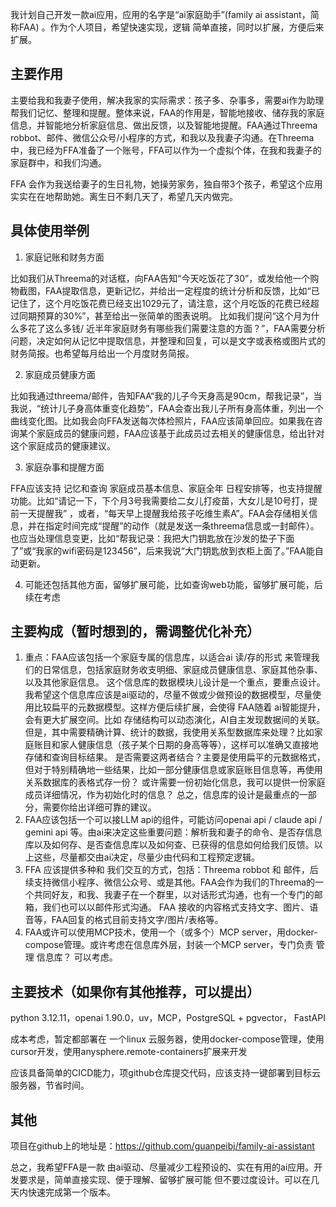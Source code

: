 我计划自己开发一款ai应用，应用的名字是“ai家庭助手”(family ai assistant，简称FAA) 。作为个人项目，希望快速实现，逻辑 简单直接，同时以扩展，方便后来扩展。

## 主要作用

主要给我和我妻子使用，解决我家的实际需求：孩子多、杂事多，需要ai作为助理帮我们记忆、整理和提醒。整体来说，FAA的作用是，智能地接收、储存我的家庭信息，并智能地分析家庭信息、做出反馈，以及智能地提醒。FAA通过Threema robbot、邮件、微信公众号/小程序的方式，和我以及我妻子沟通。在Threema 中，我已经为FFA准备了一个账号，FFA可以作为一个虚拟个体，在我和我妻子的家庭群中，和我们沟通。 

FFA 会作为我送给妻子的生日礼物，她操劳家务，独自带3个孩子，希望这个应用实实在在地帮助她。离生日不剩几天了，希望几天内做完。

## 具体使用举例

1. 家庭记账和财务方面

比如我们从Threema的对话框，向FAA告知“今天吃饭花了30”，或发给他一个购物截图，FAA提取信息，更新记忆，并给出一定程度的统计分析和反馈，比如“已记住了，这个月吃饭花费已经支出1029元了，请注意，这个月吃饭的花费已经超过同期预算的30%”，甚至给出一张简单的图表说明。 比如我们提问“这个月为什么多花了这么多钱/ 近半年家庭财务有哪些我们需要注意的方面？”，FAA需要分析问题，决定如何从记忆中提取信息，并整理和回复，可以是文字或表格或图片式的财务简报。也希望每月给出一个月度财务简报。

2. 家庭成员健康方面

比如我通过threema/邮件，告知FAA“我的儿子今天身高是90cm，帮我记录”，当我说，“统计儿子身高体重变化趋势”，FAA会查出我儿子所有身高体重，列出一个曲线变化图。比如我会向FFA发送每次体检照片，FAA应该简单回应。如果我在咨询某个家庭成员的健康问题，FAA应该基于此成员过去相关的健康信息，给出针对这个家庭成员的健康建议。

3. 家庭杂事和提醒方面

FFA应该支持 记忆和查询 家庭成员基本信息、家庭全年 日程安排等，也支持提醒功能。比如“请记一下，下个月3号我需要给二女儿打疫苗，大女儿是10号打，提前一天提醒我” ，或者，“每天早上提醒我给孩子吃维生素A”。FAA会存储相关信息，并在指定时间完成“提醒”的动作（就是发送一条threema信息或一封邮件）。也应当处理信息变更，比如“帮我记录：我把大门钥匙放在沙发的垫子下面了”或“我家的wifi密码是123456”，后来我说“大门钥匙放到衣柜上面了。”FAA能自动更新。

4. 可能还包括其他方面，留够扩展可能，比如查询web功能，留够扩展可能，后续在考虑

## 主要构成（暂时想到的，需调整优化补充）

1. 重点：FAA应该包括一个家庭专属的信息库，以适合ai 读/存的形式 来管理我们的日常信息，包括家庭财务收支明细、家庭成员健康信息、家庭其他杂事、以及其他家庭信息。
这个信息库的数据模块儿设计是一个重点，要重点设计。我希望这个信息库应该是ai驱动的，尽量不做或少做预设的数据模型，尽量使用比较扁平的元数据模型。这样方便后续扩展，会使得 FAA随着 ai智能提升，会有更大扩展空间。比如 存储结构可以动态演化，AI自主发现数据间的关联。
但是，其中需要精确计算、统计的数据，我使用关系型数据库来处理？比如家庭账目和家人健康信息（孩子某个日期的身高等等），这样可以准确又直接地存储和查询目标结果。
是否需要这两者结合？主要是使用扁平的元数据格式，但对于特别精确地一些结果，比如一部分健康信息或家庭账目信息等，再使用关系数据库的表格式存一份？
或许需要一份初始化信息，我可以提供一份家庭成员详细情况，作为初始化时的信息？
总之，信息库的设计是最重点的一部分，需要你给出详细可靠的建议。
2. FAA应该包括一个可以接LLM api的组件，可能访问openai api / claude api / gemini api 等。由ai来决定这些重要问题：解析我和妻子的命令、是否存信息库以及如何存、是否查信息库以及如何查、已获得的信息如何给我们反馈。以上这些，尽量都交由ai决定，尽量少由代码和工程预定逻辑。
3. FFA 应该提供多种和 我们交互的方式，包括：Threema robbot 和 邮件，后续支持微信小程序、微信公众号、或是其他。FAA会作为我们的Threema的一个共同好友，和我、我妻子在一个群里，以对话形式沟通，也有一个专门的邮箱，我们也可以以邮件形式沟通。
FAA 接收的内容格式支持文字、图片、语音等，FAA回复的格式目前支持文字/图片/表格等。
4. FAA或许可以使用MCP技术，使用一个（或多个）MCP server，用docker-compose管理。或许考虑在信息库外层，封装一个MCP server，专门负责 管理 信息库？ 可以考虑。

## 主要技术（如果你有其他推荐，可以提出）

python 3.12.11，openai 1.90.0，uv，MCP，PostgreSQL + pgvector， FastAPI

成本考虑，暂定都部署在 一个linux 云服务器，使用docker-compose管理，使用cursor开发，使用anysphere.remote-containers扩展来开发

应该具备简单的CICD能力，项github仓库提交代码，应该支持一键部署到目标云服务器，节省时间。

## 其他

项目在github上的地址是：https://github.com/guanpeibj/family-ai-assistant

总之，我希望FFA是一款 由ai驱动、尽量减少工程预设的、实在有用的ai应用。开发要求是，简单直接实现、便于理解、留够扩展可能 但不要过度设计。可以在几天内快速完成第一个版本。